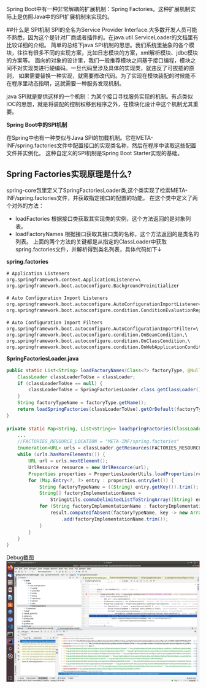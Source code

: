 Spring Boot中有一种非常解耦的扩展机制：Spring Factories。这种扩展机制实际上是仿照Java中的SPI扩展机制来实现的。

##什么是 SPI机制
SPI的全名为Service Provider Interface.大多数开发人员可能不熟悉，因为这个是针对厂商或者插件的。在java.util.ServiceLoader的文档里有比较详细的介绍。
简单的总结下java SPI机制的思想。我们系统里抽象的各个模块，往往有很多不同的实现方案，比如日志模块的方案，xml解析模块、jdbc模块的方案等。
面向的对象的设计里，我们一般推荐模块之间基于接口编程，模块之间不对实现类进行硬编码。一旦代码里涉及具体的实现类，就违反了可拔插的原则，
如果需要替换一种实现，就需要修改代码。为了实现在模块装配的时候能不在程序里动态指明，这就需要一种服务发现机制。

java SPI就是提供这样的一个机制：为某个接口寻找服务实现的机制。有点类似IOC的思想，就是将装配的控制权移到程序之外，在模块化设计中这个机制尤其重要。

**Spring Boot中的SPI机制**

在Spring中也有一种类似与Java SPI的加载机制。它在META-INF/spring.factories文件中配置接口的实现类名称，然后在程序中读取这些配置文件并实例化。
这种自定义的SPI机制是Spring Boot Starter实现的基础。

## Spring Factories实现原理是什么?
spring-core包里定义了SpringFactoriesLoader类,这个类实现了检索META-INF/spring.factories文件，并获取指定接口的配置的功能。
在这个类中定义了两个对外的方法：
- loadFactories 根据接口类获取其实现类的实例，这个方法返回的是对象列表。
- loadFactoryNames 根据接口获取其接口类的名称，这个方法返回的是类名的列表。
上面的两个方法的关键都是从指定的ClassLoader中获取spring.factories文件，并解析得到类名列表，具体代码如下↓

**spring.factories**

```text
# Application Listeners
org.springframework.context.ApplicationListener=\
org.springframework.boot.autoconfigure.BackgroundPreinitializer

# Auto Configuration Import Listeners
org.springframework.boot.autoconfigure.AutoConfigurationImportListener=\
org.springframework.boot.autoconfigure.condition.ConditionEvaluationReportAutoConfigurationImportListener

# Auto Configuration Import Filters
org.springframework.boot.autoconfigure.AutoConfigurationImportFilter=\
org.springframework.boot.autoconfigure.condition.OnBeanCondition,\
org.springframework.boot.autoconfigure.condition.OnClassCondition,\
org.springframework.boot.autoconfigure.condition.OnWebApplicationCondition
```
**SpringFactoriesLoader.java**
```java
public static List<String> loadFactoryNames(Class<?> factoryType, @Nullable ClassLoader classLoader) {
    ClassLoader classLoaderToUse = classLoader;
    if (classLoaderToUse == null) {
        classLoaderToUse = SpringFactoriesLoader.class.getClassLoader();
    }
    String factoryTypeName = factoryType.getName();
    return loadSpringFactories(classLoaderToUse).getOrDefault(factoryTypeName, Collections.emptyList());
}

private static Map<String, List<String>> loadSpringFactories(ClassLoader classLoader) {
    ...
    //FACTORIES_RESOURCE_LOCATION = "META-INF/spring.factories"
    Enumeration<URL> urls = classLoader.getResources(FACTORIES_RESOURCE_LOCATION);
    while (urls.hasMoreElements()) {
        URL url = urls.nextElement();
        UrlResource resource = new UrlResource(url);
        Properties properties = PropertiesLoaderUtils.loadProperties(resource);
        for (Map.Entry<?, ?> entry : properties.entrySet()) {
            String factoryTypeName = ((String) entry.getKey()).trim();
            String[] factoryImplementationNames =
                StringUtils.commaDelimitedListToStringArray((String) entry.getValue());
            for (String factoryImplementationName : factoryImplementationNames) {
                result.computeIfAbsent(factoryTypeName, key -> new ArrayList<>())
                    .add(factoryImplementationName.trim());
            }
        }
    }
}
```
Debug截图
![SpringFactoriesLoader.png](image/SpringFactoriesLoader.png)
